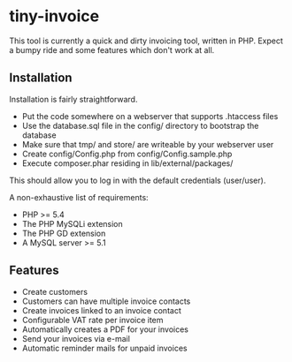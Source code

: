 # tiny-invoice

This tool is currently a quick and dirty invoicing tool, written in
PHP. Expect a bumpy ride and some features which don't work at all.

## Installation

Installation is fairly straightforward.

  * Put the code somewhere on a webserver that supports .htaccess files
  * Use the database.sql file in the config/ directory to bootstrap the database
  * Make sure that tmp/ and store/ are writeable by your webserver user
  * Create config/Config.php from config/Config.sample.php
  * Execute composer.phar residing in lib/external/packages/

This should allow you to log in with the default credentials (user/user).

A non-exhaustive list of requirements:

  * PHP >= 5.4
  * The PHP MySQLi extension
  * The PHP GD extension
  * A MySQL server >= 5.1

## Features

  * Create customers
  * Customers can have multiple invoice contacts
  * Create invoices linked to an invoice contact
  * Configurable VAT rate per invoice item
  * Automatically creates a PDF for your invoices
  * Send your invoices via e-mail
  * Automatic reminder mails for unpaid invoices
